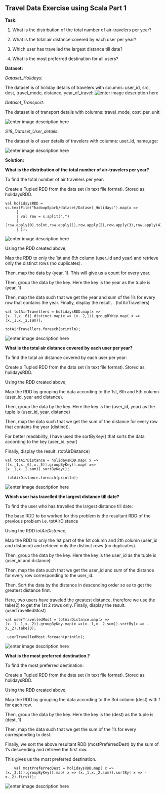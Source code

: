 **Travel Data Exercise using Scala Part 1**
---------------------------------------
**Task:**



1) What is the distribution of the total number of air-travelers per year?



2) What is the total air distance covered by each user per year?



3) Which user has travelled the largest distance till date?



4) What is the most preferred destination for all users?

**Dataset:**




*Dataset_Holidays:*

The dataset is of holiday details of travelers with columns: user_id, src, dest, travel_mode, distance, year_of_travel:
![enter image description here](https://user-images.githubusercontent.com/29932053/32736111-a767d1fe-c864-11e7-9921-5a27dc3109d8.png)

*Dataset_Transport:*

The dataset is of transport details with columns: travel_mode, cost_per_unit:

![enter image description here](https://user-images.githubusercontent.com/29932053/32736233-ea932cb2-c864-11e7-9fb8-3c0efb0979d4.png)

*S18_Dataset_User_details:*

The dataset is of user details of travelers with columns: user_id, name,age:

![enter image description here](https://user-images.githubusercontent.com/29932053/32736321-23d55180-c865-11e7-8f66-35df42b47680.png)


**Solution:**

**What is the distribution of the total number of air-travelers per year?**



To find the total number of air travelers per year:

Create a Tupled RDD from the data set (in text file format). Stored as holidaysRDD.

    val holidaysRDD = sc.textFile("hadoopSpark/dataset/Dataset_Holidays").map(x =>
	     {
         | val row = x.split(",")
         | (row.apply(0).toInt,row.apply(1),row.apply(2),row.apply(3),row.apply(4).toInt,row.apply(5).toInt)
         | });
![enter image description here](https://user-images.githubusercontent.com/29932053/32737533-5380b25a-c868-11e7-8af7-d5b25113a37f.png)


Using the RDD created above,

Map the RDD to only the 1st and 6th column (user_id and year) and retrieve only the distinct rows (no duplicates).

Then, map the data by (year, 1). This will give us a count for every year.

Then, group the data by the key. Here the key is the year as the tuple is (year, 1)

Then, map the data such that we get the year and sum of the 1’s for every row that contains the year.
Finally, display the result. . (totAirTravellers)

    val totAirTravellers = holidaysRDD.map(x => (x._1,x._6)).distinct.map(x => (x._2,1)).groupBYKey.map( x => (x._1,x._2.sum));
    
    totAirTravellers.foreach(println);
    
![enter image description here](https://user-images.githubusercontent.com/29932053/32738002-99bdc3b0-c869-11e7-94a8-cf6221a25f4a.png)



**What is the total air distance covered by each user per year?**



To find the total air distance covered by each user per year:

Create a Tupled RDD from the data set (in text file format). Stored as holidaysRDD.

Using the RDD created above,

Map the RDD by grouping the data according to the 1st, 6th and 5th column (user_id, year and distance).

Then, group the data by the key. Here the key is the (user_id, year) as the tuple is (user_id, year, distance)

Then, map the data such that we get the sum of the distance for every row that contains the year (distinct).

For better readability, I have used the sortByKey() that sorts the data according to the key (user_id, year)



Finally, display the result. (totAirDistance)

    val totAirDistance = holidaysRDD.map( x => ((x._1,x._6),x._5)).groupByKey().map( x=> (x._1,x._2.sum)).sortByKey();
    
     totAirDistance.foreach(println);
![enter image description here](https://user-images.githubusercontent.com/29932053/32738753-e6635af2-c86b-11e7-8790-392c6e93f15c.png)


**Which user has travelled the largest distance till date?**




To find the user who has travelled the largest distance till date:


The base RDD to be worked for this problem is the resultant RDD of the previous problem i.e. totAirDistance

Using the RDD *totAirDistance*,

Map the RDD to only the 1st part of the 1st column and 2th column (user_id and distance) and retrieve only the distinct rows (no duplicates).

Then, group the data by the key. Here the key is the user_id as the tuple is (user_id and distance)

Then, map the data such that we get the user_id and sum of the distance for every row corresponding to the user_id.

Then, Sort the data by the distance in descending order so as to get the greatest distance first.

Here, two users have traveled the greatest distance, therefore we use the take(2) to get the 1st 2 rows only.
Finally, display the result. (userTravelledMost)



    val userTravelledMost = totAirDistance.map(x => (x._1._1,x._2)).groupByKey.map(x =>(x._1,x._2.sum)).sortBy(x => -x._2).take(3);
    
     userTravelledMost.foreach(println);
![enter image description here](https://user-images.githubusercontent.com/29932053/32739468-fa68ce36-c86d-11e7-8191-af52338c2aec.png)

**What is the most preferred destination.?**



To find the most preferred destination:

Create a Tupled RDD from the data set (in text file format). Stored as holidaysRDD.



Using the RDD created above,

Map the RDD by grouping the data according to the 3rd column (dest) with 1 for each row.

Then, group the data by the key. Here the key is the (dest) as the tuple is (dest, 1)

Then, map the data such that we get the sum of the 1’s for every corresponding to dest.

Finally, we sort the above resultant RDD (mostPreferredDest) by the sum of 1’s descending and retrieve the first row.

This gives us the most preferred destination.

	    val mostPreferredDest = holidaysRDD.map( x => (x._3,1)).groupByKey().map( x => (x._1,x._2.sum)).sortBy( x => -x._2).first();
![enter image description here](https://user-images.githubusercontent.com/29932053/32739867-17f94dda-c86f-11e7-8046-733d7c0ac0ee.png)


